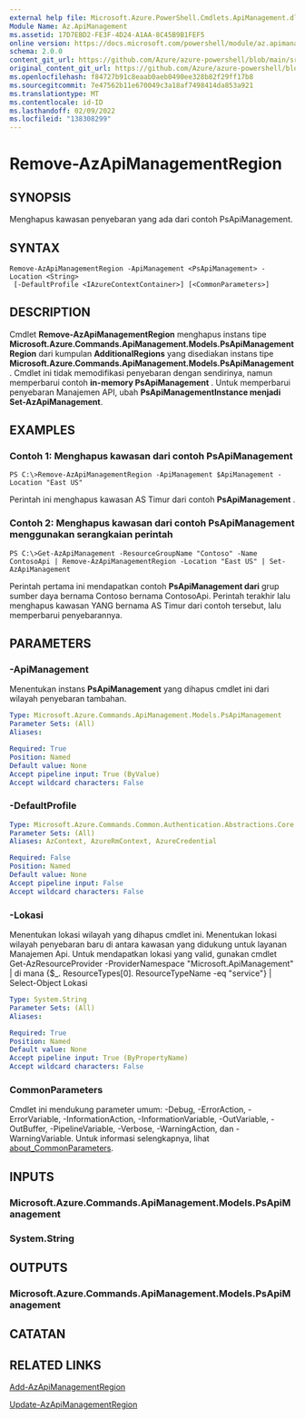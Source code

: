 ```yaml
---
external help file: Microsoft.Azure.PowerShell.Cmdlets.ApiManagement.dll-Help.xml
Module Name: Az.ApiManagement
ms.assetid: 17D7EBD2-FE3F-4D24-A1AA-8C45B9B1FEF5
online version: https://docs.microsoft.com/powershell/module/az.apimanagement/remove-azapimanagementregion
schema: 2.0.0
content_git_url: https://github.com/Azure/azure-powershell/blob/main/src/ApiManagement/ApiManagement/help/Remove-AzApiManagementRegion.md
original_content_git_url: https://github.com/Azure/azure-powershell/blob/main/src/ApiManagement/ApiManagement/help/Remove-AzApiManagementRegion.md
ms.openlocfilehash: f84727b91c8eaab0aeb0490ee328b82f29ff17b8
ms.sourcegitcommit: 7e47562b11e670049c3a18af7498414da853a921
ms.translationtype: MT
ms.contentlocale: id-ID
ms.lasthandoff: 02/09/2022
ms.locfileid: "138308299"
---
```

# Remove-AzApiManagementRegion

## SYNOPSIS
Menghapus kawasan penyebaran yang ada dari contoh PsApiManagement.

## SYNTAX

```
Remove-AzApiManagementRegion -ApiManagement <PsApiManagement> -Location <String>
 [-DefaultProfile <IAzureContextContainer>] [<CommonParameters>]
```

## DESCRIPTION
Cmdlet **Remove-AzApiManagementRegion** menghapus instans tipe **Microsoft.Azure.Commands.ApiManagement.Models.PsApiManagementRegion** dari kumpulan **AdditionalRegions** yang disediakan instans tipe **Microsoft.Azure.Commands.ApiManagement.Models.PsApiManagement**.
Cmdlet ini tidak memodifikasi penyebaran dengan sendirinya, namun memperbarui contoh **in-memory PsApiManagement** .
Untuk memperbarui penyebaran Manajemen API, ubah **PsApiManagementInstance menjadi** **Set-AzApiManagement**.

## EXAMPLES

### Contoh 1: Menghapus kawasan dari contoh PsApiManagement
```
PS C:\>Remove-AzApiManagementRegion -ApiManagement $ApiManagement -Location "East US"
```

Perintah ini menghapus kawasan AS Timur dari contoh **PsApiManagement** .

### Contoh 2: Menghapus kawasan dari contoh PsApiManagement menggunakan serangkaian perintah
```
PS C:\>Get-AzApiManagement -ResourceGroupName "Contoso" -Name ContosoApi | Remove-AzApiManagementRegion -Location "East US" | Set-AzApiManagement
```

Perintah pertama ini mendapatkan contoh **PsApiManagement dari** grup sumber daya bernama Contoso bernama ContosoApi.
Perintah terakhir lalu menghapus kawasan YANG bernama AS Timur dari contoh tersebut, lalu memperbarui penyebarannya.

## PARAMETERS

### -ApiManagement
Menentukan instans **PsApiManagement** yang dihapus cmdlet ini dari wilayah penyebaran tambahan.

```yaml
Type: Microsoft.Azure.Commands.ApiManagement.Models.PsApiManagement
Parameter Sets: (All)
Aliases:

Required: True
Position: Named
Default value: None
Accept pipeline input: True (ByValue)
Accept wildcard characters: False
```

### -DefaultProfile

```yaml
Type: Microsoft.Azure.Commands.Common.Authentication.Abstractions.Core.IAzureContextContainer
Parameter Sets: (All)
Aliases: AzContext, AzureRmContext, AzureCredential

Required: False
Position: Named
Default value: None
Accept pipeline input: False
Accept wildcard characters: False
```

### -Lokasi
Menentukan lokasi wilayah yang dihapus cmdlet ini.
Menentukan lokasi wilayah penyebaran baru di antara kawasan yang didukung untuk layanan Manajemen Api.
Untuk mendapatkan lokasi yang valid, gunakan cmdlet Get-AzResourceProvider -ProviderNamespace "Microsoft.ApiManagement" | di mana {$_. ResourceTypes[0]. ResourceTypeName -eq "service"} | Select-Object Lokasi

```yaml
Type: System.String
Parameter Sets: (All)
Aliases:

Required: True
Position: Named
Default value: None
Accept pipeline input: True (ByPropertyName)
Accept wildcard characters: False
```

### CommonParameters
Cmdlet ini mendukung parameter umum: -Debug, -ErrorAction, -ErrorVariable, -InformationAction, -InformationVariable, -OutVariable, -OutBuffer, -PipelineVariable, -Verbose, -WarningAction, dan -WarningVariable. Untuk informasi selengkapnya, lihat [about_CommonParameters](http://go.microsoft.com/fwlink/?LinkID=113216).

## INPUTS

### Microsoft.Azure.Commands.ApiManagement.Models.PsApiManagement

### System.String

## OUTPUTS

### Microsoft.Azure.Commands.ApiManagement.Models.PsApiManagement

## CATATAN

## RELATED LINKS

[Add-AzApiManagementRegion](./Add-AzApiManagementRegion.md)

[Update-AzApiManagementRegion](./Update-AzApiManagementRegion.md)


